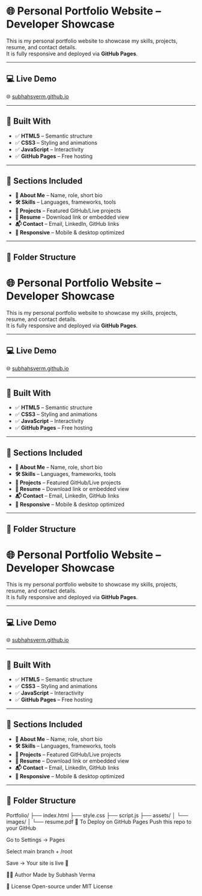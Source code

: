# 🌐 Personal Portfolio Website – Developer Showcase

This is my personal portfolio website to showcase my skills, projects, resume, and contact details.  
It is fully responsive and deployed via **GitHub Pages**.

---

## 💻 Live Demo

🌐 [subhahsverm.github.io](https://subhahsverm.github.io/)

---

## 🧩 Built With

- ✅ **HTML5** – Semantic structure  
- ✅ **CSS3** – Styling and animations  
- ✅ **JavaScript** – Interactivity  
- ✅ **GitHub Pages** – Free hosting

---

## 📑 Sections Included

- **👋 About Me** – Name, role, short bio  
- **🛠 Skills** – Languages, frameworks, tools  
- **💼 Projects** – Featured GitHub/Live projects  
- **📄 Resume** – Download link or embedded view  
- **📬 Contact** – Email, LinkedIn, GitHub links  
- **📱 Responsive** – Mobile & desktop optimized

---

## 📁 Folder Structure

# 🌐 Personal Portfolio Website – Developer Showcase

This is my personal portfolio website to showcase my skills, projects, resume, and contact details.  
It is fully responsive and deployed via **GitHub Pages**.

---

## 💻 Live Demo

🌐 [subhahsverm.github.io](https://subhahsverm.github.io/)

---

## 🧩 Built With

- ✅ **HTML5** – Semantic structure  
- ✅ **CSS3** – Styling and animations  
- ✅ **JavaScript** – Interactivity  
- ✅ **GitHub Pages** – Free hosting

---

## 📑 Sections Included

- **👋 About Me** – Name, role, short bio  
- **🛠 Skills** – Languages, frameworks, tools  
- **💼 Projects** – Featured GitHub/Live projects  
- **📄 Resume** – Download link or embedded view  
- **📬 Contact** – Email, LinkedIn, GitHub links  
- **📱 Responsive** – Mobile & desktop optimized

---

## 📁 Folder Structure

# 🌐 Personal Portfolio Website – Developer Showcase

This is my personal portfolio website to showcase my skills, projects, resume, and contact details.  
It is fully responsive and deployed via **GitHub Pages**.

---

## 💻 Live Demo

🌐 [subhahsverm.github.io](https://subhahsverm.github.io/)

---

## 🧩 Built With

- ✅ **HTML5** – Semantic structure  
- ✅ **CSS3** – Styling and animations  
- ✅ **JavaScript** – Interactivity  
- ✅ **GitHub Pages** – Free hosting

---

## 📑 Sections Included

- **👋 About Me** – Name, role, short bio  
- **🛠 Skills** – Languages, frameworks, tools  
- **💼 Projects** – Featured GitHub/Live projects  
- **📄 Resume** – Download link or embedded view  
- **📬 Contact** – Email, LinkedIn, GitHub links  
- **📱 Responsive** – Mobile & desktop optimized

---

## 📁 Folder Structure

Portfolio/
├── index.html
├── style.css
├── script.js
├── assets/
│ └── images/
│ └── resume.pdf
🧾 To Deploy on GitHub Pages
Push this repo to your GitHub

Go to Settings → Pages

Select main branch + /root

Save → Your site is live 🎉

👨‍💻 Author
Made by Subhash Verma

📜 License
Open-source under MIT License
